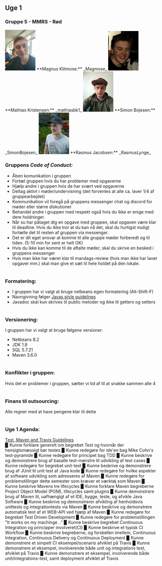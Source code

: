 ## Uge 1

### Gruppe 5 - MMRS - Rød
<img src="Magnus.png" width="100"/>  
**Magnus Klitmose:** _Magmose_  
  
<img src="Mathias.png" width="100"/>  
**Mathias Kristensen:** _mathiasbk1_
  
<img src="Simon.png" width="100"/>  
**Simon Bojesen:** _SimonBojesen_  
  
<img src="Rasmus.png" width="100"/>  
**Rasmus Jacobsen:** _RasmusLynge_  
  
  
### Gruppens _Code of Conduct:_
- Åben komunikation i gruppen
- Fortæl gruppen hvis du har problemer med opgaverne
- Hjælp andre i gruppen hvis de har svært ved opgaverne 
- Deltag aktivt i møder/undervisning (det forventes at alle ca. laver 1/4 af gruppearbejdet)
- Kommunikation vil foregå på gruppens messenger chat og discord for møder eller større diskutioner
- Behandel andre i gruppen med respekt også hvis du ikke er enige med dere holdninger.
- Når su har påtaget dig en opgave med gruppen, skal opgaven være klar til deadline. Hvis du ikke tror at du kan nå det, skal du hurtigst muligt fortælle det til resten af gruppen via messenger.
- Det er dit eget ansvar at komme til alle gruppe møder forberedt og til tiden. (5-10 min for sent er helt OK)
- Hvis du ikke kan komme til de aftalte møder, skal du skrive en besked i gruppens messenger
- Hvis man ikke har været klar til mandags-review (hvis man ikke har lavet opgaver mm.) skal man give et sæt til hele holdet på den lokale.
  <br>
  <br>
  
### Formatering:
- I gruppen har vi valgt at bruge netbeans egen formatering (Alt-Shift-F)
- Navngivning følger [Javas style guidelines](https://google.github.io/styleguide/javaguide.html#s5-naming) 
- Javadoc skal kun skrives til public metoder og ikke til getters og setters
  <br>
  <br>
  
### Versionering:
I gruppen har vi valgt at bruge følgene versioner:
- Netbeans 8.2
- JDK 1.8
- SQL 5.7.21
- Maven 3.6.0
  <br>
  <br>
  
### Konflikter i gruppen:
 Hvis det er problemer i gruppen, sætter vi tid af til at snakke sammen alle 4
  <br>
  <br>
  
### Finans til outsourcing:
 Alle regner med at have pengene klar til dette
  <br>
  <br>
  
### Uge 1 Agenda: 
[Test, Maven and Travis Guidelines](TMTGuidelines.md)
  <br>
▉ Kunne forklare generelt om begrebet Test og hvornår der hensigtsmæssigt bør testes
▉ Kunne redegøre for ide'en bag Mike Cohn's test-pyramide
▉ Kunne redegøre for principet bag TDD
▉ Kunne beskrive og demonstrere brug af basalle test-mønstre til udvikling af test cases
▉ Kunne redegøre for begrebet unit-test
▉ Kunne beskrive og demonstrere brug af JUnit til unit test af Java kode
▉ Kunne redegøre for hvilke aspekter af software udvikling som adresseres af Maven
▉ Kunne redegøre for problemstillinger dette semester som kræver et værktøj som Maven
▉ Kunne beskrive Mavens tre lifecycles
▉ Kunne forklare Maven begreberne Project Object Model (POM), lifecycles samt plugins
▉ Kunne demonstrere brug af Maven til, uafhængigt af et IDE, bygge, teste, og afvikle Java Software
▉ Kunne beskrive og demonstrerer afvikling af henholdsvis unittests og integrationtests via Maven
▉ Kunne beskrive og demonstrere automatisk test af et WEB-API ved hjælp af Maven
▉ Kunne redegøre for begrebet Test Driven Development
▉ Kunne redegøre for problemstillingen "It works on my machinge .."
▉ Kunne beskrive begrebet Continuous Integration og principper involveret(CI)
▉ Kunne beskrive et typisk CI Workflow
▉ Kunne beskrive begreberne, og forskellen imellem, Continuous Integration, Continuous Delivery og Continuous Deployment 
▉ Kunne demonstrere et simpelt CI eksempel/scenario afviklet på Travis
▉ Kunne demonstrere et eksempel, involverende både unit og integrations test, afviklet på Travis
▉ Kunne demonstrere et eksempel, involverende både unit/integrations-test, samt deployment afviklet af Travis

  <br>
  <br>
